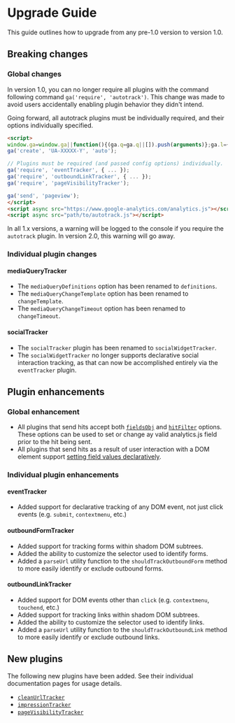 # Upgrade Guide

This guide outlines how to upgrade from any pre-1.0 version to version 1.0.

## Breaking changes

### Global changes

In version 1.0, you can no longer require all plugins with the command following command `ga('require', 'autotrack')`. This change was made to avoid users accidentally enabling plugin behavior they didn't intend.

Going forward, all autotrack plugins must be individually required, and their options individually specified.

```html
<script>
window.ga=window.ga||function(){(ga.q=ga.q||[]).push(arguments)};ga.l=+new Date;
ga('create', 'UA-XXXXX-Y', 'auto');

// Plugins must be required (and passed config options) individually.
ga('require', 'eventTracker', { ... });
ga('require', 'outboundLinkTracker', { ... });
ga('require', 'pageVisibilityTracker');

ga('send', 'pageview');
</script>
<script async src="https://www.google-analytics.com/analytics.js"></script>
<script async src="path/to/autotrack.js"></script>
```

In all 1.x versions, a warning will be logged to the console if you require the `autotrack` plugin. In version 2.0, this warning will go away.

### Individual plugin changes

#### mediaQueryTracker

- The `mediaQueryDefinitions` option has been renamed to `definitions`.
- The `mediaQueryChangeTemplate` option has been renamed to `changeTemplate`.
- The `mediaQueryChangeTimeout` option has been renamed to `changeTimeout`.

#### socialTracker

- The `socialTracker` plugin has been renamed to `socialWidgetTracker`.
- The `socialWidgetTracker` no longer supports declarative social interaction tracking, as that can now be accomplished entirely via the `eventTracker` plugin.

## Plugin enhancements

### Global enhancement

- All plugins that send hits accept both [`fieldsObj`](#) and [`hitFilter`](#) options. These options can be used to set or change ay valid analytics.js field prior to the hit being sent.
- All plugins that send hits as a result of user interaction with a DOM element support [setting field values declaratively](#).

### Individual plugin enhancements

#### eventTracker

- Added support for declarative tracking of any DOM event, not just click events (e.g. `submit`, `contextmenu`, etc.)

#### outboundFormTracker

- Added support for tracking forms within shadom DOM subtrees.
- Added the ability to customize the selector used to identify forms.
- Added a `parseUrl` utility function to the `shouldTrackOutboundForm` method to more easily identify or exclude outbound forms.

#### outboundLinkTracker

- Added support for DOM events other than `click` (e.g. `contextmenu`, `touchend`, etc.)
- Added support for tracking links within shadom DOM subtrees.
- Added the ability to customize the selector used to identify links.
- Added a `parseUrl` utility function to the `shouldTrackOutboundLink` method to more easily identify or exclude outbound links.

## New plugins

The following new plugins have been added. See their individual documentation pages for usage details.

- [`cleanUrlTracker`](#)
- [`impressionTracker`](#)
- [`pageVisibilityTracker`](#)
